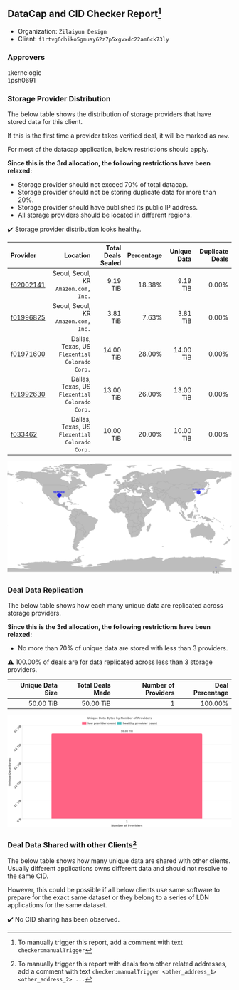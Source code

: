 ## DataCap and CID Checker Report[^1]
 - Organization: `Zilaiyun Design`
 - Client: `f1rtvg6dhiko5gmuay62z7p5xgvxdc22am6ck73ly`
### Approvers
`1`kernelogic<br/>`1`psh0691

### Storage Provider Distribution
The below table shows the distribution of storage providers that have stored data for this client.

If this is the first time a provider takes verified deal, it will be marked as `new`.

For most of the datacap application, below restrictions should apply.

**Since this is the 3rd allocation, the following restrictions have been relaxed:**
 - Storage provider should not exceed 70% of total datacap.
 - Storage provider should not be storing duplicate data for more than 20%.
 - Storage provider should have published its public IP address.
 - All storage providers should be located in different regions.

✔️ Storage provider distribution looks healthy.

| Provider                                              |                                          Location | Total Deals Sealed | Percentage | Unique Data | Duplicate Deals |
| :---------------------------------------------------- | ------------------------------------------------: | -----------------: | ---------: | ----------: | --------------: |
| [f02002141](https://filfox.info/en/address/f02002141) |           Seoul, Seoul, KR<br/>`Amazon.com, Inc.` |           9.19 TiB |     18.38% |    9.19 TiB |           0.00% |
| [f01996825](https://filfox.info/en/address/f01996825) |           Seoul, Seoul, KR<br/>`Amazon.com, Inc.` |           3.81 TiB |      7.63% |    3.81 TiB |           0.00% |
| [f01971600](https://filfox.info/en/address/f01971600) | Dallas, Texas, US<br/>`Flexential Colorado Corp.` |          14.00 TiB |     28.00% |   14.00 TiB |           0.00% |
| [f01992630](https://filfox.info/en/address/f01992630) | Dallas, Texas, US<br/>`Flexential Colorado Corp.` |          13.00 TiB |     26.00% |   13.00 TiB |           0.00% |
| [f033462](https://filfox.info/en/address/f033462)     | Dallas, Texas, US<br/>`Flexential Colorado Corp.` |          10.00 TiB |     20.00% |   10.00 TiB |           0.00% |

<img src="https://raw.githubusercontent.com/data-preservation-programs/filplus-checker-assets/main/filecoin-project/filecoin-plus-large-datasets/issues/1230/1694192258111.png"/>

### Deal Data Replication
The below table shows how each many unique data are replicated across storage providers.


**Since this is the 3rd allocation, the following restrictions have been relaxed:**
- No more than 70% of unique data are stored with less than 3 providers.

⚠️ 100.00% of deals are for data replicated across less than 3 storage providers.

| Unique Data Size | Total Deals Made | Number of Providers | Deal Percentage |
| ---------------: | ---------------: | ------------------: | --------------: |
|        50.00 TiB |        50.00 TiB |                   1 |         100.00% |

<img src="https://raw.githubusercontent.com/data-preservation-programs/filplus-checker-assets/main/filecoin-project/filecoin-plus-large-datasets/issues/1230/1694192259284.png"/>

### Deal Data Shared with other Clients[^3]
The below table shows how many unique data are shared with other clients.
Usually different applications owns different data and should not resolve to the same CID.

However, this could be possible if all below clients use same software to prepare for the exact same dataset or they belong to a series of LDN applications for the same dataset.

✔️ No CID sharing has been observed.

[^1]: To manually trigger this report, add a comment with text `checker:manualTrigger`

[^2]: Deals from those addresses are combined into this report as they are specified with `checker:manualTrigger`

[^3]: To manually trigger this report with deals from other related addresses, add a comment with text `checker:manualTrigger <other_address_1> <other_address_2> ...`
